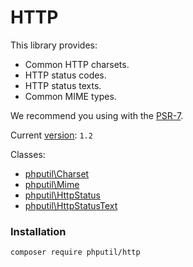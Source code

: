 # HTTP

This library provides:

 * Common HTTP charsets.
 * HTTP status codes.
 * HTTP status texts.
 * Common MIME types.
 
We recommend you using with the [PSR-7](http://www.php-fig.org/psr/psr-7/).


Current [version](http://semver.org/): `1.2`

Classes:

* [phputil\Charset](https://github.com/thiagodp/http/blob/master/lib/Charset.php)
* [phputil\Mime](https://github.com/thiagodp/http/blob/master/lib/Mime.php)
* [phputil\HttpStatus](https://github.com/thiagodp/http/blob/master/lib/HttpStatus.php)
* [phputil\HttpStatusText](https://github.com/thiagodp/http/blob/master/lib/HttpStatusText.php)


### Installation

```command
composer require phputil/http
```
